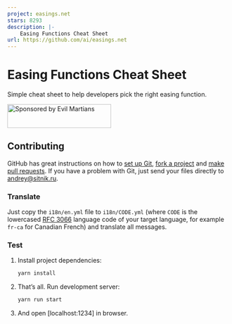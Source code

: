 ```yaml
---
project: easings.net
stars: 8293
description: |-
    Easing Functions Cheat Sheet
url: https://github.com/ai/easings.net
---
```


# Easing Functions Cheat Sheet

Simple cheat sheet to help developers pick the right easing function.

<a href="https://evilmartians.com/?utm_source=easings.net">
<img src="https://evilmartians.com/badges/sponsored-by-evil-martians.svg" alt="Sponsored by Evil Martians" width="236" height="54">
</a>

## Contributing

GitHub has great instructions on how to [set up Git], [fork a project] and
[make pull requests]. If you have a problem with Git, just send your files
directly to <andrey@sitnik.ru>.

[set up Git]:         https://docs.github.com/en/github/getting-started-with-github/set-up-git
[fork a project]:     https://docs.github.com/en/github/getting-started-with-github/fork-a-repo
[make pull requests]: https://docs.github.com/en/github/collaborating-with-issues-and-pull-requests/about-pull-requests

### Translate

Just copy the `i18n/en.yml` file to `i18n/CODE.yml` (where `CODE` is
the lowercased [RFC 3066] language code of your target language,
for example `fr-ca` for Canadian French) and translate all messages.

[RFC 3066]: http://www.i18nguy.com/unicode/language-identifiers.html

### Test

1. Install project dependencies:

     ```sh
    yarn install
     ```

2. That’s all. Run development server:

     ```sh
    yarn run start
     ```

3. And open [localhost:1234] in browser.

